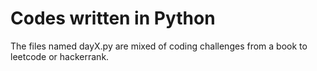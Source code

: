 # Codes written in Python

The files named dayX.py are mixed of coding challenges from a book to leetcode or hackerrank.

